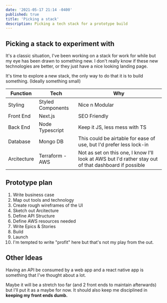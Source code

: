 ```yaml
---
date: '2021-05-17 21:14 -0400'
published: true
title: 'Picking a stack'
description: Picking a tech stack for a prototype build
---
```

## Picking a stack to experiment with

It's a classic situation, I've been working on a stack for work for while but my eye has been drawn to something new. I don't really know if these new technologies are better, or they just have a nice looking landing page.

It's time to explore a new stack, the only way to do that it is to build something. (Ideally something small)

| **Function** 	|**Tech**  			|  **Why**			|
|---			|---				|---				|
|  Styling	|  Styled Components		|  Nice n Modular			|
|  Front End	|  Next.js 			|  SEO Friendly 			|
|  Back End 	|  Node Typescript 	|  Keep it JS, less mess with TS 			|
|  Database 	|  Mongo DB 	|  This could be airtable for ease of use, but I'd prefer less lock-in 			|
|  Arcitecture 	|  Terraform - AWS 	|  Not as set on this one, I know I'll look at AWS but I'd rather stay out of that dashboard if possible 			|

## Prototype plan
1. Write business case
2. Map out tools and technology 
3. Create rough wireframes of the UI
4. Sketch out Arcitecture
5. Define API Structure
6. Define AWS resources needed
7. Write Epics & Stories
8. Build
9. Launch
10. I'm tempted to write "profit" here but that's not my play from the out.

## Other Ideas
Having an API be consumed by a web app and a react native app is something that I've thought about a lot. 

Maybe it will be a stretch too far (and 2 front ends to maintain afterwards) but I'll put it as a maybe for now. It should also keep me disciplined in **keeping my front ends dumb.**
